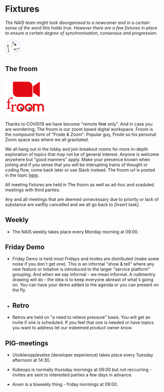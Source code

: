 # Fixtures

_The NAIS team might look disorganised to a newcomer and in a certain sense of the word this holds true. However there are a few fixtures in place to ensure a certain degree of synchronisation, consensus and progression._


<p align="left">
  <img width="50" height="50" src="/assets/fixtures.png">
</p>

## The froom

![](/assets/froom.png)

 Thanks to COVID19 we have become "remote ~~first~~ only". And in case you are wondering; The froom is our zoom based digital workspace. Froom is the compound form of "Frode & Zoom". Popular guy, Frode so his personal Zoom space was where we all gravitated.

We all hang out in the lobby and join breakout rooms for more in-depth exploration of topics that may not be of general interest.
Anyone is welcome anywhere but "good manners" apply.
Make your presence known when joining and if you sense that you will be interupting trains of thought or coding flow, come back later or use Slack instead.
The froom url is posted in the topic [here](https://nav-it.slack.com/archives/G013UH65QQZ). 

All meeting fixtures are held in The froom as well as ad-hoc and sceduled meetings with third parties.

Any and all meetings that are deemed unnecessary due to priority or lack of substance are swiftly cancelled and we all go back to _[insert task]_.
	
## Weekly 

- The NAIS weekly takes place every Monday morning at 09:00. 

## Friday Demo 

- Friday Demo is held most Fridays and invites are distributed (make some noise if you don´t get one). This is an informal "show & tell" where any new feature or initative is introduced to the larger "service platform" grouping. And when we say informal - we mean informal. A rudimentry drawing will do - the idea is to keep everyone abreast of what's going on. You can have your demo added to the agenda or you can present on the fly.

- ## Retro
 
- Retros are held on "a need to relieve pressure" basis. You will get an invite if one is scheduled. If you feel that one is needed or have topics you want to address let our esteemed product owner know. 

## PIG-meetings 
 
- Utvikleropplevelse (developer experience) takes place every Tuesday afternoon at 14:30. 

- Kubeops is normally thursday mornings at 09:00 but not reccurring - invites are sent to interested parties a few days in advance.

- Aiven is a biweekly thing - friday mornings at 09:00.